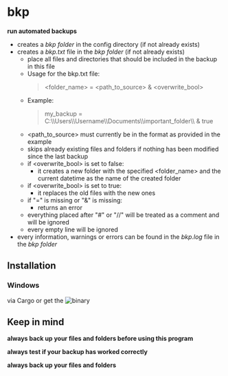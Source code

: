 # bkp

**run automated backups**

* creates a *bkp folder* in the config directory (if not already exists)
* creates a *bkp.txt* file in the *bkp folder* (if not already exists)
    * place all files and directories that should be included in the backup in this file
    * Usage for the bkp.txt file:
        > <folder_name> = <path_to_source> & <overwrite_bool>
    * Example: 
        > my_backup = C:\\\\Users\\\\Username\\\\Documents\\\\important_folder\\\\ & true
    * <path_to_source> must currently be in the format as provided in the example
    * skips already existing files and folders if nothing has been modified since the last backup
    * if <overwrite_bool> is set to false: 
        * it creates a new folder with the specified <folder_name> and the current datetime as the name of the created folder
    * if <overwrite_bool> is set to true: 
        * it replaces the old files with the new ones
    * if "=" is missing or "&" is missing:
        * returns an error
    * everything placed after "#" or "//" will be treated as a comment and will be ignored
    * every empty line will be ignored
* every information, warnings or errors can be found in the *bkp.log* file in the *bkp folder*

## Installation

### Windows

via Cargo or get the ![binary](https://github.com/Phydon/bkp/releases)

## Keep in mind

**always back up your files and folders before using this program**

**always test if your backup has worked correctly**

**always back up your files and folders**

